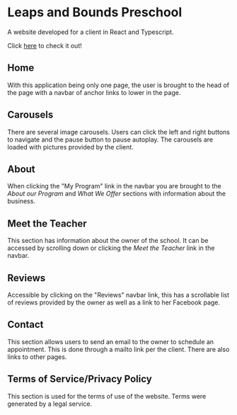 # Leaps and Bounds Preschool

A website developed for a client in React and Typescript.

Click [here](http://leapsandboundsprek.com) to check it out!

## Home
With this application being only one page, the user is brought to the head of the page with a navbar of anchor links to lower in the page.

## Carousels
There are several image carousels. Users can click the left and right buttons to navigate and the pause button to pause autoplay. The carousels are loaded with pictures provided by the client.

## About
When clicking the "My Program" link in the navbar you are brought to the *About our Program* and *What We Offer* sections with information about the business.

## Meet the Teacher
This section has information about the owner of the school. It can be accessed by scrolling down or clicking the *Meet the Teacher* link in the navbar.

## Reviews
Accessible by clicking on the "Reviews" navbar link, this has a scrollable list of reviews provided by the owner as well as a link to her Facebook page.

## Contact
This section allows users to send an email to the owner to schedule an appointment. This is done through a mailto link per the client. There are also links to other pages.

## Terms of Service/Privacy Policy
This section is used for the terms of use of the website. Terms were generated by a legal service.

